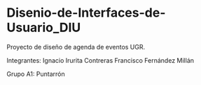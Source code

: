 # Disenio-de-Interfaces-de-Usuario_DIU
Proyecto de diseño de agenda de eventos UGR.

Integrantes:
  Ignacio Irurita Contreras
  Francisco Fernández Millán
  
Grupo A1:
  Puntarrón
